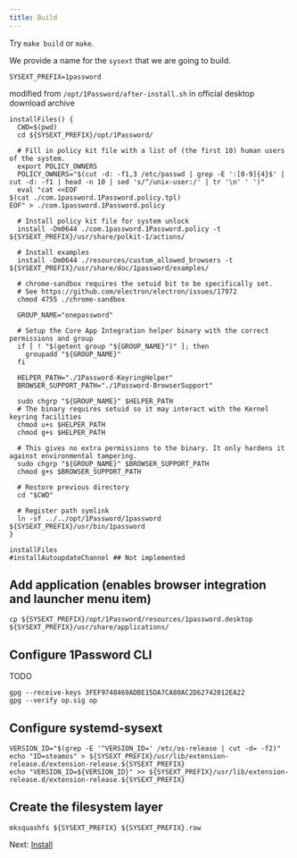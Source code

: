 ```yaml
---
title: Build
---
```


Try `make build` or `make`.

We provide a name for the `sysext` that we are going to build.

```shell
SYSEXT_PREFIX=1password
```

modified from `/opt/1Password/after-install.sh` in official desktop download archive

```shell
installFiles() {
  CWD=$(pwd)
  cd ${SYSEXT_PREFIX}/opt/1Password/

  # Fill in policy kit file with a list of (the first 10) human users of the system.
  export POLICY_OWNERS
  POLICY_OWNERS="$(cut -d: -f1,3 /etc/passwd | grep -E ':[0-9]{4}$' | cut -d: -f1 | head -n 10 | sed 's/^/unix-user:/' | tr '\n' ' ')"
  eval "cat <<EOF
$(cat ./com.1password.1Password.policy.tpl)
EOF" > ./com.1password.1Password.policy

  # Install policy kit file for system unlock
  install -Dm0644 ./com.1password.1Password.policy -t ${SYSEXT_PREFIX}/usr/share/polkit-1/actions/

  # Install examples
  install -Dm0644 ./resources/custom_allowed_browsers -t ${SYSEXT_PREFIX}/usr/share/doc/1password/examples/

  # chrome-sandbox requires the setuid bit to be specifically set.
  # See https://github.com/electron/electron/issues/17972
  chmod 4755 ./chrome-sandbox

  GROUP_NAME="onepassword"

  # Setup the Core App Integration helper binary with the correct permissions and group
  if [ ! "$(getent group "${GROUP_NAME}")" ]; then
    groupadd "${GROUP_NAME}"
  fi

  HELPER_PATH="./1Password-KeyringHelper"
  BROWSER_SUPPORT_PATH="./1Password-BrowserSupport"

  sudo chgrp "${GROUP_NAME}" $HELPER_PATH
  # The binary requires setuid so it may interact with the Kernel keyring facilities
  chmod u+s $HELPER_PATH
  chmod g+s $HELPER_PATH

  # This gives no extra permissions to the binary. It only hardens it against environmental tampering.
  sudo chgrp "${GROUP_NAME}" $BROWSER_SUPPORT_PATH
  chmod g+s $BROWSER_SUPPORT_PATH

  # Restore previous directory
  cd "$CWD"

  # Register path symlink
  ln -sf ../../opt/1Password/1password ${SYSEXT_PREFIX}/usr/bin/1password
}

installFiles
#installAutoupdateChannel ## Not implemented
```

## Add application (enables browser integration and launcher menu item)

```shell
cp ${SYSEXT_PREFIX}/opt/1Password/resources/1password.desktop ${SYSEXT_PREFIX}/usr/share/applications/
```

## Configure 1Password CLI

TODO

    gpg --receive-keys 3FEF9748469ADBE15DA7CA80AC2D62742012EA22
    gpg --verify op.sig op

## Configure systemd-sysext

```shell
VERSION_ID="$(grep -E '^VERSION_ID=' /etc/os-release | cut -d= -f2)"
echo "ID=steamos" > ${SYSEXT_PREFIX}/usr/lib/extension-release.d/extension-release.${SYSEXT_PREFIX}
echo "VERSION_ID=${VERSION_ID}" >> ${SYSEXT_PREFIX}/usr/lib/extension-release.d/extension-release.${SYSEXT_PREFIX}
```

## Create the filesystem layer

```shell
mksquashfs ${SYSEXT_PREFIX} ${SYSEXT_PREFIX}.raw
```

Next: [Install](install)
